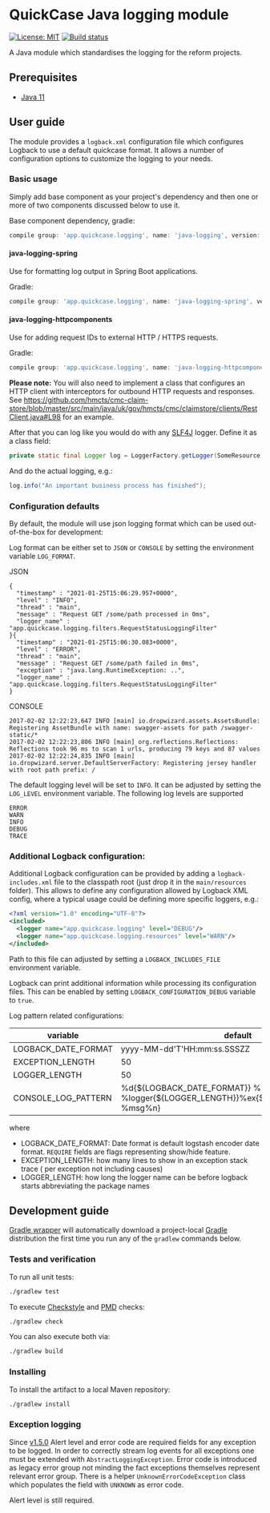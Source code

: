 # QuickCase Java logging module
[![License: MIT](https://img.shields.io/badge/License-MIT-yellow.svg)](https://opensource.org/licenses/MIT)
[![Build status](https://github.com/quickcase/spring-logging/workflows/Quality%20checks/badge.svg)](https://github.com/quickcase/spring-logging/actions)

A Java module which standardises the logging for the reform projects.

## Prerequisites

- [Java 11](https://www.oracle.com/java)

## User guide

The module provides a `logback.xml` configuration file which configures Logback to use a default quickcase format.
It allows a number of configuration options to customize the logging to your needs.


### Basic usage

Simply add base component as your project's dependency and then one or more of two components discussed below to use it.

Base component dependency, gradle:
```groovy
compile group: 'app.quickcase.logging', name: 'java-logging', version: '6.0.0'
```

#### java-logging-spring

Use for formatting log output in Spring Boot applications.


Gradle:
```groovy
compile group: 'app.quickcase.logging', name: 'java-logging-spring', version: '6.0.0'
```

#### java-logging-httpcomponents

Use for adding request IDs to external HTTP / HTTPS requests.

Gradle:
```groovy
compile group: 'app.quickcase.logging', name: 'java-logging-httpcomponents', version: '6.0.0'
```

**Please note:** You will also need to implement a class that configures an HTTP client with interceptors for outbound HTTP requests and responses. See https://github.com/hmcts/cmc-claim-store/blob/master/src/main/java/uk/gov/hmcts/cmc/claimstore/clients/RestClient.java#L98 for an example.

After that you can log like you would do with any [SLF4J](https://www.slf4j.org/) logger. Define it as a class field:

```java
private static final Logger log = LoggerFactory.getLogger(SomeResource.class);
```

And do the actual logging, e.g.:

```java
log.info("An important business process has finished");
```

### Configuration defaults

By default, the module will use json logging format which can be used out-of-the-box for development:

Log format can be either set to `JSON` or `CONSOLE` by setting the environment variable `LOG_FORMAT`.

JSON
```
{
  "timestamp" : "2021-01-25T15:06:29.957+0000",
  "level" : "INFO",
  "thread" : "main",
  "message" : "Request GET /some/path processed in 0ms",
  "logger_name" : "app.quickcase.logging.filters.RequestStatusLoggingFilter"
}{
  "timestamp" : "2021-01-25T15:06:30.083+0000",
  "level" : "ERROR",
  "thread" : "main",
  "message" : "Request GET /some/path failed in 0ms",
  "exception" : "java.lang.RuntimeException: ..",
  "logger_name" : "app.quickcase.logging.filters.RequestStatusLoggingFilter"
}
```

CONSOLE
```
2017-02-02 12:22:23,647 INFO [main] io.dropwizard.assets.AssetsBundle: Registering AssetBundle with name: swagger-assets for path /swagger-static/*
2017-02-02 12:22:23,806 INFO [main] org.reflections.Reflections: Reflections took 96 ms to scan 1 urls, producing 79 keys and 87 values
2017-02-02 12:22:24,835 INFO [main] io.dropwizard.server.DefaultServerFactory: Registering jersey handler with root path prefix: /
```

The default logging level will be set to `INFO`. It can be adjusted by setting the `LOG_LEVEL` environment variable.
The following log levels are supported
```
ERROR
WARN
INFO
DEBUG
TRACE
```

### Additional Logback configuration:

Additional Logback configuration can be provided by adding a `logback-includes.xml` file to the classpath root
(just drop it in the `main/resources` folder).
This allows to define any configuration allowed by Logback XML config, where a typical usage could be defining more
specific loggers, e.g.:

```xml
<?xml version="1.0" encoding="UTF-8"?>
<included>
  <logger name="app.quickcase.logging" level="DEBUG"/>
  <logger name="app.quickcase.logging.resources" level="WARN"/>
</included>
```

Path to this file can adjusted by setting a `LOGBACK_INCLUDES_FILE` environment variable.

Logback can print additional information while processing its configuration files. This can be enabled by setting
`LOGBACK_CONFIGURATION_DEBUG` variable to `true`.

Log pattern related configurations:

| variable                    | default                     |
| --------------------------- | --------------------------- |
| LOGBACK_DATE_FORMAT         | yyyy-MM-dd'T'HH:mm:ss.SSSZZ |
| EXCEPTION_LENGTH            | 50                          |
| LOGGER_LENGTH               | 50                          |
| CONSOLE_LOG_PATTERN         | %d{${LOGBACK_DATE_FORMAT}} %-5level [%thread] %logger{${LOGGER_LENGTH}}%ex{${EXCEPTION_LENGTH}} %msg%n}                        |

where
 - LOGBACK_DATE_FORMAT: Date format is default logstash encoder date format. `REQUIRE` fields are flags representing show/hide feature.
 - EXCEPTION_LENGTH: how many lines to show in an exception stack trace ( per exception not including causes)
 - LOGGER_LENGTH: how long the logger name can be before logback starts abbreviating the package names

## Development guide

[Gradle wrapper](https://docs.gradle.org/current/userguide/gradle_wrapper.html) will automatically download a
project-local [Gradle](https://gradle.org/) distribution the first time you run any of the `gradlew` commands below.

### Tests and verification

To run all unit tests:

```bash
./gradlew test
```

To execute [Checkstyle](http://checkstyle.sourceforge.net/) and [PMD](http://pmd.sourceforge.net/) checks:

```bash
./gradlew check
```

You can also execute both via:

```bash
./gradlew build
```

### Installing

To install the artifact to a local Maven repository:
```bash
./gradlew install
```

### Exception logging

Since [v1.5.0](https://github.com/hmcts/java-logging/releases/tag/1.5.0) Alert level and error code are required fields for any exception to be logged.
In order to correctly stream log events for all exceptions one must be extended with `AbstractLoggingException`.
Error code is introduced as legacy error group not minding the fact exceptions themselves represent relevant error group.
There is a helper `UnknownErrorCodeException` class which populates the field with `UNKNOWN` as error code.

Alert level is still required.
